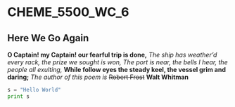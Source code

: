 # CHEME_5500_WC_6

## Here We Go Again

**O Captain! my Captain! our fearful trip is done,**
_The ship has weather’d every rack, the prize we sought is won,_
*The port is near, the bells I hear, the people all exulting,*
__While follow eyes the steady keel, the vessel grim and daring;__
*The author of this poem is* ~~Robert Frost~~ **Walt Whitman**

```python
s = "Hello World"
print s
```

